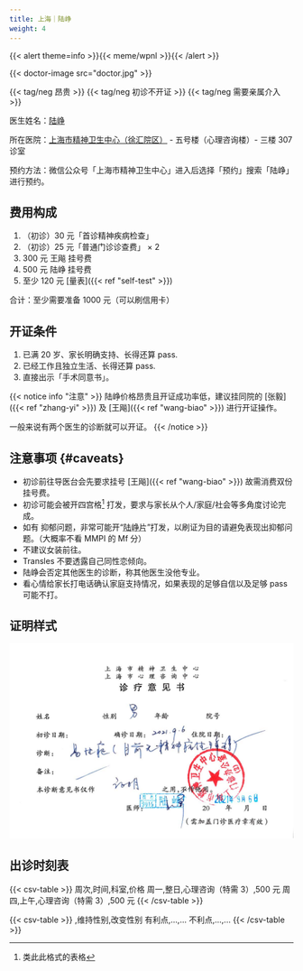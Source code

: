 ```yaml
---
title: 上海｜陆峥
weight: 4
---
```


{{< alert theme=info >}}{{< meme/wpnl >}}{{< /alert >}}

{{< doctor-image src="doctor.jpg" >}}

{{< tag/neg 昂贵 >}} {{< tag/neg 初诊不开证 >}} {{< tag/neg 需要亲属介入 >}}

医生姓名：[陆峥](http://www.smhc.org.cn/MedicalGuide/contents/48/30.html)

所在医院：[上海市精神卫生中心（徐汇院区）](https://amap.com/place/B0HR6N4LN1) - 五号楼（心理咨询楼）- 三楼 307 诊室

预约方法：微信公众号「上海市精神卫生中心」进入后选择「预约」搜索「陆峥」进行预约。

## 费用构成

1. （初诊）30 元「首诊精神疾病检查」
1. （初诊）25 元「普通门诊诊查费」 &times; 2
1. 300 元 王飚 挂号费
1. 500 元 陆峥 挂号费
1. 至少 120 元 [量表]({{< ref "self-test" >}})

合计：至少需要准备 1000 元（可以刷信用卡）

## 开证条件

1. 已满 20 岁、家长明确支持、长得还算 pass.
1. 已经工作且独立生活、长得还算 pass.
1. 直接出示「手术同意书」。

{{< notice info "注意" >}}
陆峥价格昂贵且开证成功率低，建议挂同院的 [张毅]({{< ref "zhang-yi" >}}) 及 [王飚]({{< ref "wang-biao" >}}) 进行开证操作。

一般来说有两个医生的诊断就可以开证。
{{< /notice >}}

## 注意事项 {#caveats}

- 初诊前往导医台会先要求挂号 [王飚]({{< ref "wang-biao" >}}) 故需消费双份挂号费。
- 初诊可能会被开四宫格[^1] 打发，要求与家长从个人/家庭/社会等多角度讨论完成。
- 如有 抑郁问题，非常可能开“<abbr title="草酸艾司西酞普兰片（百适可）">陆峥片</abbr>”打发，以刷证为目的请避免表现出抑郁问题。（大概率不看 MMPI 的 Mf 分）
- 不建议女装前往。
- Transles 不要透露自己同性恋倾向。
- 陆峥会否定其他医生的诊断，称其他医生没他专业。
- 看心情给家长打电话确认家庭支持情况，如果表现的足够自信以及足够 pass 可能不打。

## 证明样式

![证明](proof.jpg)

## 出诊时刻表

{{< csv-table >}}
周次,时间,科室,价格
周一,整日,心理咨询（特需 3）,500 元
周四,上午,心理咨询（特需 3）,500 元
{{< /csv-table >}}

[^1]: 类此此格式的表格

{{< csv-table >}}
,维持性别,改变性别
有利点,...,...
不利点,...,...
{{< /csv-table >}}
